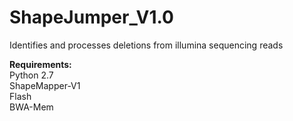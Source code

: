 # ShapeJumper_V1.0
Identifies and processes deletions from illumina sequencing reads  

**Requirements:**  
Python 2.7  
ShapeMapper-V1  
Flash  
BWA-Mem  
